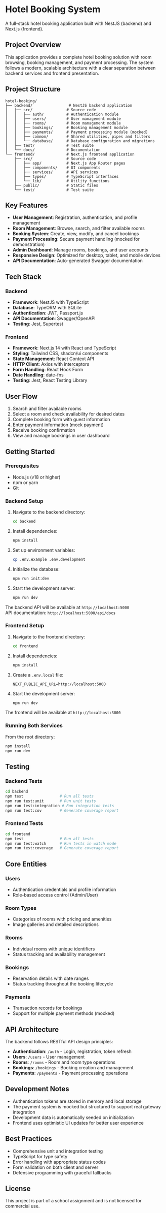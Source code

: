 # Hotel Booking System

A full-stack hotel booking application built with NestJS (backend) and Next.js (frontend).

## Project Overview

This application provides a complete hotel booking solution with room browsing, booking management, and payment processing. The system follows a modern, scalable architecture with a clear separation between backend services and frontend presentation.

## Project Structure

```
hotel-booking/
├── backend/                # NestJS backend application
│   ├── src/               # Source code
│   │   ├── auth/          # Authentication module
│   │   ├── users/         # User management module
│   │   ├── rooms/         # Room management module
│   │   ├── bookings/      # Booking management module
│   │   ├── payments/      # Payment processing module (mocked)
│   │   ├── common/        # Shared utilities, pipes and filters
│   │   └── database/      # Database configuration and migrations
│   ├── test/              # Test suite
│   └── docs/              # Documentation
└── frontend/              # Next.js frontend application
    ├── src/               # Source code
    │   ├── app/           # Next.js App Router pages
    │   ├── components/    # UI components
    │   ├── services/      # API services
    │   ├── types/         # TypeScript interfaces
    │   └── lib/           # Utility functions
    ├── public/            # Static files
    └── test/              # Test suite
```

## Key Features

- **User Management**: Registration, authentication, and profile management
- **Room Management**: Browse, search, and filter available rooms
- **Booking System**: Create, view, modify, and cancel bookings
- **Payment Processing**: Secure payment handling (mocked for demonstration)
- **Admin Dashboard**: Manage rooms, bookings, and user accounts
- **Responsive Design**: Optimized for desktop, tablet, and mobile devices
- **API Documentation**: Auto-generated Swagger documentation

## Tech Stack

### Backend
- **Framework**: NestJS with TypeScript
- **Database**: TypeORM with SQLite
- **Authentication**: JWT, Passport.js
- **API Documentation**: Swagger/OpenAPI
- **Testing**: Jest, Supertest

### Frontend
- **Framework**: Next.js 14 with React and TypeScript
- **Styling**: Tailwind CSS, shadcn/ui components
- **State Management**: React Context API
- **HTTP Client**: Axios with interceptors
- **Form Handling**: React Hook Form
- **Date Handling**: date-fns
- **Testing**: Jest, React Testing Library

## User Flow

1. Search and filter available rooms
2. Select a room and check availability for desired dates
3. Complete booking form with guest information
4. Enter payment information (mock payment)
5. Receive booking confirmation
6. View and manage bookings in user dashboard

## Getting Started

### Prerequisites

- Node.js (v18 or higher)
- npm or yarn
- Git

### Backend Setup

1. Navigate to the backend directory:
   ```bash
   cd backend
   ```

2. Install dependencies:
   ```bash
   npm install
   ```

3. Set up environment variables:
   ```bash
   cp .env.example .env.development
   ```

4. Initialize the database:
   ```bash
   npm run init:dev
   ```

5. Start the development server:
   ```bash
   npm run dev
   ```

The backend API will be available at `http://localhost:5000`  
API documentation: `http://localhost:5000/api/docs`

### Frontend Setup

1. Navigate to the frontend directory:
   ```bash
   cd frontend
   ```

2. Install dependencies:
   ```bash
   npm install
   ```

3. Create a `.env.local` file:
   ```
   NEXT_PUBLIC_API_URL=http://localhost:5000
   ```

4. Start the development server:
   ```bash
   npm run dev
   ```

The frontend will be available at `http://localhost:3000`

### Running Both Services

From the root directory:

```bash
npm install
npm run dev
```

## Testing

### Backend Tests
```bash
cd backend
npm test                # Run all tests
npm run test:unit       # Run unit tests
npm run test:integration # Run integration tests
npm run test:cov        # Generate coverage report
```

### Frontend Tests
```bash
cd frontend
npm test                # Run all tests
npm run test:watch      # Run tests in watch mode
npm run test:coverage   # Generate coverage report
```

## Core Entities

### Users
- Authentication credentials and profile information
- Role-based access control (Admin/User)

### Room Types
- Categories of rooms with pricing and amenities
- Image galleries and detailed descriptions

### Rooms
- Individual rooms with unique identifiers
- Status tracking and availability management

### Bookings
- Reservation details with date ranges
- Status tracking throughout the booking lifecycle

### Payments
- Transaction records for bookings
- Support for multiple payment methods (mocked)

## API Architecture

The backend follows RESTful API design principles:

- **Authentication**: `/auth` - Login, registration, token refresh
- **Users**: `/users` - User management
- **Rooms**: `/rooms` - Room and room type operations
- **Bookings**: `/bookings` - Booking creation and management
- **Payments**: `/payments` - Payment processing operations

## Development Notes

- Authentication tokens are stored in memory and local storage
- The payment system is mocked but structured to support real gateway integration
- Development data is automatically seeded on initialization
- Frontend uses optimistic UI updates for better user experience

## Best Practices

- Comprehensive unit and integration testing
- TypeScript for type safety
- Error handling with appropriate status codes
- Form validation on both client and server
- Defensive programming with graceful fallbacks

## License

This project is part of a school assignment and is not licensed for commercial use.

